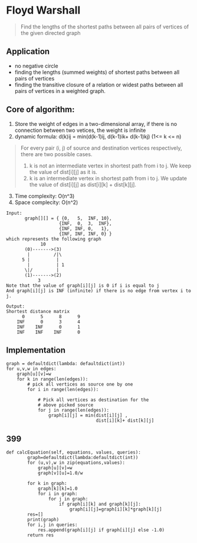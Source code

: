 # Floyd Warshall
> Find the lengths of the shortest paths between all pairs of vertices of the given directed graph

## Application
* no negative circle
* finding the lengths (summed weights) of shortest paths between all pairs of vertices
* finding the transitive closure of a relation or widest paths between all pairs of vertices in a weighted graph.

## Core of algorithm:
1. Store the weight of edges in a two-dimensional array, if there is no connection between two vetices, the weight is infinite
2. dynamic formula: d(k)ij = min(d(k-1)ij, d(k-1)ik+ d(k-1)kj) (1<= k <= n)
>For every pair (i, j) of source and destination vertices respectively, there are two possible cases.
>1) k is not an intermediate vertex in shortest path from i to j. We keep the value of dist[i][j] as it is.
>2) k is an intermediate vertex in shortest path from i to j. We update the value of dist[i][j] as dist[i][k] + dist[k][j].
3. Time complexity: O(n^3)
4. Space complecity: O(n^2)

```
Input:
       graph[][] = { {0,   5,  INF, 10},
                    {INF,  0,  3,  INF},
                    {INF, INF, 0,   1},
                    {INF, INF, INF, 0} }
which represents the following graph
             10
       (0)------->(3)
        |         /|\
      5 |          |
        |          | 1
       \|/         |
       (1)------->(2)
            3       
Note that the value of graph[i][j] is 0 if i is equal to j 
And graph[i][j] is INF (infinite) if there is no edge from vertex i to j.

Output:
Shortest distance matrix
      0      5      8      9
    INF      0      3      4
    INF    INF      0      1
    INF    INF    INF      0 

```

## Implementation
```
graph = defaultdict(lambda: defaultdict(int))
for u,v,w in edges:
    graph[u][v]=w
    for k in range(len(edges)): 
        # pick all vertices as source one by one 
        for i in range(len(edges)): 
  
            # Pick all vertices as destination for the 
            # above picked source 
            for j in range(len(edges)): 
                graph[i][j] = min(dist[i][j] , 
                                  dist[i][k]+ dist[k][j] 
```


## 399
```
def calcEquation(self, equations, values, queries):
        graph=defaultdict(lambda:defaultdict(int))
        for (u,v),w in zip(equations,values):
            graph[u][v]=w
            graph[v][u]=1.0/w
        
        for k in graph:
            graph[k][k]=1.0
            for i in graph:
                for j in graph:
                    if graph[i][k] and graph[k][j]:
                        graph[i][j]=graph[i][k]*graph[k][j]
        res=[]
        print(graph)
        for i,j in queries:
            res.append(graph[i][j] if graph[i][j] else -1.0)
        return res


```
